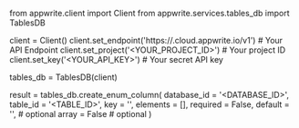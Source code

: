 from appwrite.client import Client
from appwrite.services.tables_db import TablesDB

client = Client()
client.set_endpoint('https://<REGION>.cloud.appwrite.io/v1') # Your API Endpoint
client.set_project('<YOUR_PROJECT_ID>') # Your project ID
client.set_key('<YOUR_API_KEY>') # Your secret API key

tables_db = TablesDB(client)

result = tables_db.create_enum_column(
    database_id = '<DATABASE_ID>',
    table_id = '<TABLE_ID>',
    key = '',
    elements = [],
    required = False,
    default = '<DEFAULT>', # optional
    array = False # optional
)
